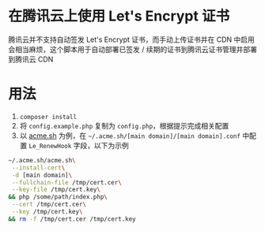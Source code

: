 # 在腾讯云上使用 Let's Encrypt 证书

腾讯云并不支持自动签发 Let's Encrypt 证书，而手动上传证书并在 CDN 中启用会相当麻烦，这个脚本用于自动部署已签发 / 续期的证书到腾讯云证书管理并部署到腾讯云 CDN

# 用法

1. `composer install`
2. 将 `config.example.php` 复制为 `config.php`，根据提示完成相关配置
3. 以 [acme.sh](https://github.com/Neilpang/acme.sh) 为例，在 `~/.acme.sh/[main domain]/[main domain].conf` 中配置 `Le_RenewHook` 字段，以下为示例

```bash
~/.acme.sh/acme.sh\
 --install-cert\
 -d [main domain]\
 --fullchain-file /tmp/cert.cer\
 --key-file /tmp/cert.key\
&& php /some/path/index.php\
 --cert /tmp/cert.cer\
 --key /tmp/cert.key\
&& rm -f /tmp/cert.cer /tmp/cert.key
```
